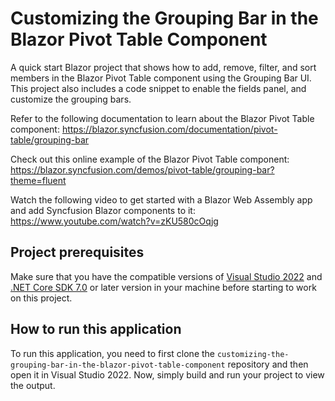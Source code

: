 # Customizing the Grouping Bar in the Blazor Pivot Table Component

A quick start Blazor project that shows how to add, remove, filter, and sort members in the Blazor Pivot Table component using the Grouping Bar UI. This project also includes a code snippet to enable the fields panel, and customize the grouping bars.
 
Refer to the following documentation to learn about the Blazor Pivot Table component: 
https://blazor.syncfusion.com/documentation/pivot-table/grouping-bar

Check out this online example of the Blazor Pivot Table component:
https://blazor.syncfusion.com/demos/pivot-table/grouping-bar?theme=fluent

Watch the following video to get started with a Blazor Web Assembly app and add Syncfusion Blazor components to it:
https://www.youtube.com/watch?v=zKU580cOqjg

## Project prerequisites
Make sure that you have the compatible versions of [Visual Studio 2022](https://visualstudio.microsoft.com/downloads/ ) and [.NET Core SDK 7.0](https://dotnet.microsoft.com/en-us/download/dotnet/7.0) or later version in your machine before starting to work on this project.

## How to run this application
To run this application, you need to first clone the `customizing-the-grouping-bar-in-the-blazor-pivot-table-component` repository and then open it in Visual Studio 2022. Now, simply build and run your project to view the output.
